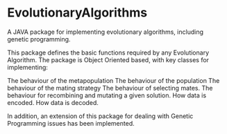 # EvolutionaryAlgorithms
A JAVA package for implementing evolutionary algorithms, including genetic programming.

This package defines the basic functions required by any Evolutionary Algorithm. The package is Object Oriented based, with key classes for implementing:

The behaviour of the metapopulation
The behaviour of the population
The behaviour of the mating strategy
The behaviour of selecting mates.
The behaviour for recombining and mutating a given solution.
How data is encoded.
How data is decoded.

In addition, an extension of this package for dealing with Genetic Programming issues has been implemented.


